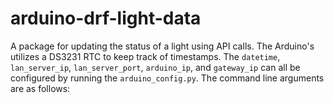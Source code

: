 # arduino-drf-light-data

A package for updating the status of a light using API calls. The Arduino's utilizes a DS3231 RTC to keep track of timestamps. The `datetime`, `lan_server_ip`, `lan_server_port`, `arduino_ip`, and `gateway_ip` can all be configured by running the `arduino_config.py`. The command line arguments are as follows:


